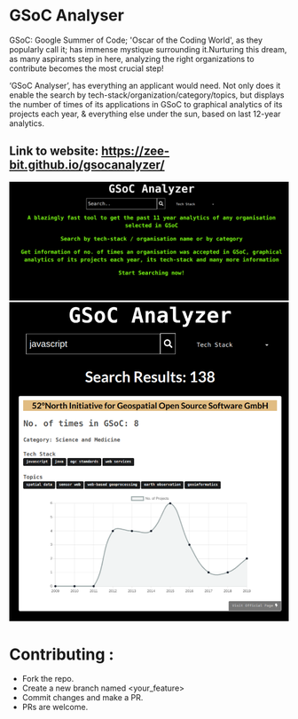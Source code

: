 # GSoC Analyser

GSoC: Google Summer of Code; 'Oscar of the Coding World', as they popularly call it; has immense mystique surrounding it.Nurturing this dream, as many aspirants step in here, analyzing the right organizations to contribute becomes the most crucial step!

‘GSoC Analyser’, has everything an applicant would need. Not only does it enable the search by tech-stack/organization/category/topics, but displays the number of times of its applications in GSoC to graphical analytics of its projects each year, & everything else under the sun, based on last 12-year analytics.

## Link to website: https://zee-bit.github.io/gsocanalyzer/

![1](./mainPage2.png)
![1](./mainPage.png)


# Contributing :

- Fork the repo.
- Create a new branch named <your_feature>
- Commit changes and make a PR.
- PRs are welcome.
